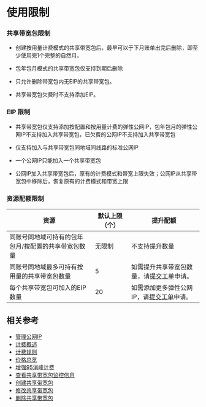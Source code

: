 # 使用限制

### 共享带宽包限制

- 创建按用量计费模式的共享带宽包后，最早可以于下月账单出完后删除，即至少使用完1个完整的自然月。

- 包年包月模式的共享带宽包仅支持到期后删除


- 只允许删除带宽包内无EIP的共享带宽包。

- 共享带宽包欠费时不支持添加EIP。



### EIP 限制

- 共享带宽包仅支持添加按配置和按用量计费的弹性公网IP，包年包月的弹性公网IP不支持加入共享带宽包，已欠费的公网IP不支持加入共享带宽包

- 仅支持加入与共享带宽包同地域同线路的标准公网IP

- 一个公网IP只能加入一个共享带宽包

- 公网IP加入共享带宽包后，原有的计费模式和带宽上限失效；公网IP从共享带宽包中移除后，恢复原有的计费模式和带宽上限




### 资源配额限制

| 资源                                                | 默认上限（个） | 提升配额                                 |
| --------------------------------------------------- | -------------- | ---------------------------------------- |
| 同账号同地域可持有的包年包月/按配置的共享带宽包数量 | 无限制           | 不支持提升数量                           |
| 同账号同地域最多可持有按用量的共享带宽包数量        | 5              | 如需提升共享带宽包数量，请[提交工单](https://ticket.jdcloud.com/applyorder/submit)申请。 |
| 每个共享带宽包可加入的EIP数量                       | 20             | 如需添加更多弹性公网IP，请[提交工单](https://ticket.jdcloud.com/applyorder/submit)申请。 |

## 相关参考
- [管理公网IP](../Getting-Started/Manage-IP.md)
- [计费概述](../Pricing/Billing-Overview.md)
- [计费规则](../Pricing/Billed-Rules.md)
- [价格总览](../Pricing/Price-Overview.md)
- [增强95消峰计费](../Pricing/Charge-By-Usage/Top5-Eliminate.md)
- [查看共享带宽包监控信息](../Operation-Guide/View-Monitoring.md)
- [创建共享带宽包](../Operation-Guide/Create-Bwp.md)
- [修改共享带宽包](../Operation-Guide/Modify-Bwp.md)
- [删除共享带宽包](../Operation-Guide/Delete-Bwp.md)
